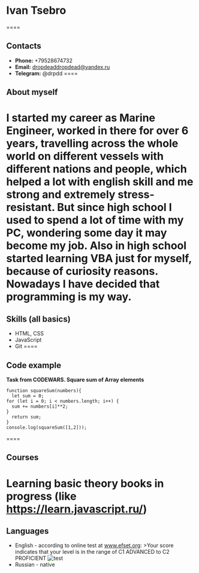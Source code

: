 # Ivan Tsebro
====
## Contacts
* **Phone:** +79528674732
* **Email:** dropdeaddropdead@yandex.ru
* **Telegram:** @drpdd
====
## About myself
I started my career as Marine Engineer, worked in there for over 6 years, travelling across the whole world
on different vessels with different nations and people, which helped a lot with english skill and me strong
and extremely stress-resistant.
But since high school I used to spend a lot of time with my PC, wondering some day it may become my job.
Also in high school started learning VBA just for myself, because of curiosity reasons.
Nowadays I have decided that programming is my way.
====
## Skills (all basics)
* HTML, CSS
* JavaScript
* Git
====
## Code example
**Task from CODEWARS. Square sum of Array elements**
```
function squareSum(numbers){
  let sum = 0;
for (let i = 0; i < numbers.length; i++) {
  sum += numbers[i]**2;
}
  return sum;
}
console.log(squareSum([1,2]));
```
====
## Courses
Learning basic theory books in progress (like https://learn.javascript.ru/)
====
## Languages
* English - according to online test at www.efset.org: >Your score indicates that your level is in the range of C1 ADVANCED to C2 PROFICIENT
![test](https://ibb.co/12tqY1z)
* Russian - native